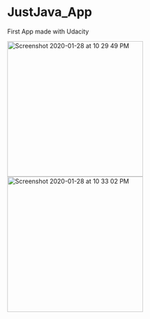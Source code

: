 # JustJava_App
First App made with Udacity

<img width="311" alt="Screenshot 2020-01-28 at 10 29 49 PM" src="https://user-images.githubusercontent.com/56770401/73286610-dbf56a00-421d-11ea-9daa-3a0e00cd96bd.png">

<img width="311" alt="Screenshot 2020-01-28 at 10 33 02 PM" src="https://user-images.githubusercontent.com/56770401/73287002-8b324100-421e-11ea-9695-939aba3b6099.png">
